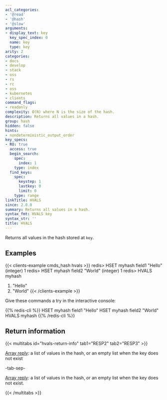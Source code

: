 ```yaml
---
acl_categories:
- '@read'
- '@hash'
- '@slow'
arguments:
- display_text: key
  key_spec_index: 0
  name: key
  type: key
arity: 2
categories:
- docs
- develop
- stack
- oss
- rs
- rc
- oss
- kubernetes
- clients
command_flags:
- readonly
complexity: O(N) where N is the size of the hash.
description: Returns all values in a hash.
group: hash
hidden: false
hints:
- nondeterministic_output_order
key_specs:
- RO: true
  access: true
  begin_search:
    spec:
      index: 1
    type: index
  find_keys:
    spec:
      keystep: 1
      lastkey: 0
      limit: 0
    type: range
linkTitle: HVALS
since: 2.0.0
summary: Returns all values in a hash.
syntax_fmt: HVALS key
syntax_str: ''
title: HVALS
---
```

Returns all values in the hash stored at `key`.

## Examples

{{< clients-example cmds_hash hvals >}}
redis> HSET myhash field1 "Hello"
(integer) 1
redis> HSET myhash field2 "World"
(integer) 1
redis> HVALS myhash
1) "Hello"
2) "World"
{{< /clients-example >}}

Give these commands a try in the interactive console:

{{% redis-cli %}}
HSET myhash field1 "Hello"
HSET myhash field2 "World"
HVALS myhash
{{% /redis-cli %}}

## Return information

{{< multitabs id="hvals-return-info" 
    tab1="RESP2" 
    tab2="RESP3" >}}

[Array reply](../../develop/reference/protocol-spec#arrays): a list of values in the hash, or an empty list when the key does not exist

-tab-sep-

[Array reply](../../develop/reference/protocol-spec#arrays): a list of values in the hash, or an empty list when the key does not exist.

{{< /multitabs >}}
